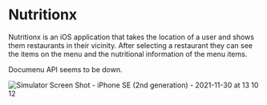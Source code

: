# Nutritionx
Nutritionx is an iOS application that takes the location of a user and shows them restaurants in their vicinity. After selecting a restaurant they can see the items on the menu and the nutritional information of the menu items. 

Documenu API seems to be down. 

![Simulator Screen Shot - iPhone SE (2nd generation) - 2021-11-30 at 13 10 12](https://user-images.githubusercontent.com/43657213/169091378-13bc9cf7-1045-4817-a2b4-83f4f042d5a2.png)
